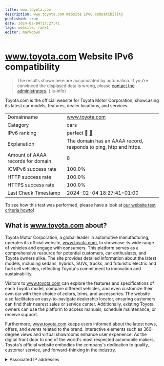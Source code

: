 ```yaml
---
title: www.toyota.com
description: www.toyota.com Website IPv6 compatibility
published: true
date: 2024-02-04T17:27:41
tags: website, rank1
editor: markdown
---
```


# www.toyota.com Website IPv6 compatibility

> The results shown here are accumulated by automation. If you're convinced the displayed data is wrong, please [contact the administrators](/howto/chat). 
{.is-info}

Toyota.com is the official website for Toyota Motor Corporation, showcasing its latest car models, features, dealer locations, and services.


|   |   |
| - | - |
| Domainname | www.toyota.com
| Category | cars |
| IPv6 ranking | perfect :1st_place_medal: [🔗](/howto/ranking) |
| Explanation | The domain has an AAAA record, responds to ping, http and https. |
| Amount of AAAA records for domain | 8 |
| ICMPv6 success rate | 100.0%|
| HTTP success rate | 100.0% |
| HTTPS success rate | 100.0% |
| Last Check Timestamp | 2024-02-04 18:27:41+01:00 |

To see how this test was performed, please have a look at [our website test criteria howto](/howto/testcriteria/website)!


## What is www.toyota.com about?
Toyota Motor Corporation, a global leader in automotive manufacturing, operates its official website, www.toyota.com, to showcase its wide range of vehicles and engage with consumers. This platform serves as a comprehensive resource for potential customers, car enthusiasts, and Toyota owners alike. The site provides detailed information about the latest models, including sedans, hybrids, SUVs, trucks, and futuristic electric and fuel cell vehicles, reflecting Toyota's commitment to innovation and sustainability.

Visitors to www.toyota.com can explore the features and specifications of each Toyota model, compare different vehicles, and even customize their own car with their choice of colors, trims, and accessories. The website also facilitates an easy-to-navigate dealership locator, ensuring customers can find their nearest sales or service center. Additionally, existing Toyota owners can use the platform to access manuals, schedule maintenance, or receive support.

Furthermore, www.toyota.com keeps users informed about the latest news, offers, and events related to the brand. Interactive elements such as 360-degree views and virtual showrooms enhance user experience. As the digital front door to one of the world's most respected automobile makers, Toyota's official website embodies the company's dedication to quality, customer service, and forward-thinking in the industry.



<details>
<summary>Associated IP addresses</summary>

2600:9000:2315:3400:9:3aa4:d340:93a1

2600:9000:2315:c200:9:3aa4:d340:93a1

2600:9000:2315:5c00:9:3aa4:d340:93a1

2600:9000:2315:d000:9:3aa4:d340:93a1

2600:9000:2315:7600:9:3aa4:d340:93a1

2600:9000:2315:2c00:9:3aa4:d340:93a1

2600:9000:2315:3600:9:3aa4:d340:93a1

2600:9000:2315:7200:9:3aa4:d340:93a1

</details>
